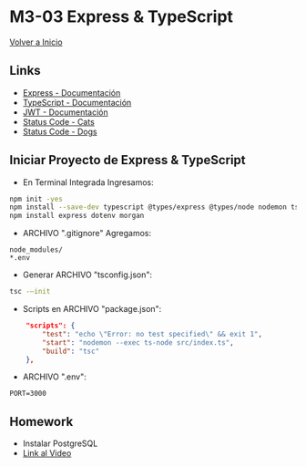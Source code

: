 # M3-03 Express & TypeScript

[Volver a Inicio](../README.md)

## Links

- [Express - Documentación](https://expressjs.com/es/)
- [TypeScript - Documentación](https://www.typescriptlang.org/es/)
- [JWT - Documentación](https://jwt.io/)
- [Status Code - Cats](https://http.cat/)
- [Status Code - Dogs](https://http.dog/)

## Iniciar Proyecto de Express & TypeScript

- En Terminal Integrada Ingresamos:

```bash
npm init -yes
npm install --save-dev typescript @types/express @types/node nodemon ts-node nodemon
npm install express dotenv morgan
```

- ARCHIVO ".gitignore" Agregamos:

```.gitignore
node_modules/
*.env
```

- Generar ARCHIVO "tsconfig.json":

```bash
tsc -–init
```

- Scripts en ARCHIVO "package.json":

```json
	"scripts": {
		"test": "echo \"Error: no test specified\" && exit 1",
		"start": "nodemon --exec ts-node src/index.ts",
		"build": "tsc"
	},
```

- ARCHIVO ".env":

```.env
PORT=3000
```

## Homework

- Instalar PostgreSQL
- [Link al Video](https://www.youtube.com/watch?v=QQr0ZJuwkKM)
